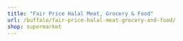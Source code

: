 ```yaml
---
title: "Fair Price Halal Meat, Grocery & Food"
url: /buffalo/fair-price-halal-meat-grocery-and-food/
shop: supermarket
---
```

